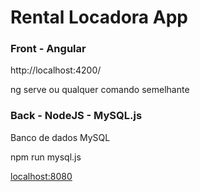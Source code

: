 # Rental Locadora App

### Front - Angular

http://localhost:4200/

ng serve ou qualquer comando semelhante



### Back - NodeJS - MySQL.js

Banco de dados MySQL

npm run mysql.js

[localhost:8080](http://127.0.0.1:5000/login)



